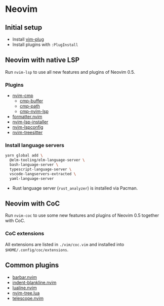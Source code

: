 # Neovim

## Initial setup

- Install [vim-plug](https://github.com/junegunn/vim-plug)
- Install plugins with `:PlugInstall`

## Neovim with native LSP

Run `nvim-lsp` to use all new features and plugins of Neovim 0.5.

### Plugins

- [nvim-cmp](https://github.com/hrsh7th/nvim-cmp)
  - [cmp-buffer](https://github.com/hrsh7th/cmp-buffer)
  - [cmp-path](https://github.com/hrsh7th/cmp-path)
  - [cmp-nvim-lsp](https://github.com/hrsh7th/cmp-nvim-lsp)
- [formatter.nvim](https://github.com/mhartington/formatter.nvim)
- [nvim-lsp-installer](https://github.com/williamboman/nvim-lsp-installer)
- [nvim-lspconfig](https://github.com/neovim/nvim-lspconfig)
- [nvim-treesitter](https://github.com/nvim-treesitter/nvim-treesitter)


### Install language servers

```sh
yarn global add \
  @elm-tooling/elm-language-server \
  bash-language-server \
  typescript-language-server \
  vscode-langservers-extracted \
  yaml-language-server
```

- Rust language server (`rust_analyzer`) is installed via Pacman.

## Neovim with CoC

Run `nvim-coc` to use some new features and plugins of Neovim 0.5 together with
CoC.

### CoC extensions

All extensions are listed in `./vim/coc.vim` and installed into
`$HOME/.config/coc/extensions`.

## Common plugins

- [barbar.nvim](https://github.com/romgrk/barbar.nvim)
- [indent-blankline.nvim](https://github.com/lukas-reineke/indent-blankline.nvim)
- [lualine.nvim](https://github.com/hoob3rt/lualine.nvim)
- [nvim-tree.lua](https://github.com/kyazdani42/nvim-tree.lua)
- [telescope.nvim](https://github.com/nvim-telescope/telescope.nvim)
